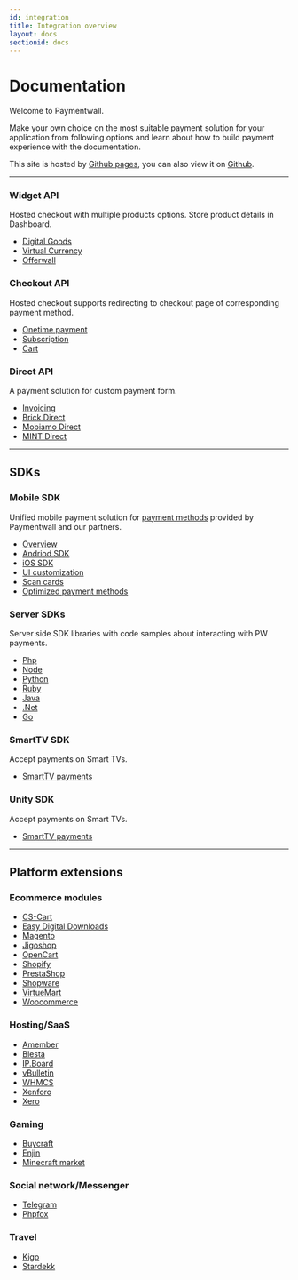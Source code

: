 ```yaml
---
id: integration
title: Integration overview
layout: docs
sectionid: docs
---
```


# Documentation

Welcome to Paymentwall. 

Make your own choice on the most suitable payment solution for your application from following options and learn about how to build payment experience with the documentation.

This site is hosted by [Github pages](https://pages.github.com/), you can also view it on [Github](https://github.com/paymentwall/paymentwall.github.io).

***

<div class="docs-ul-box">
    <div class="docs-ul-box-item"> 
        <div>
            <h3>Widget API</h3>
            <p>
            Hosted checkout with multiple products options. Store product details in Dashboard.
            </p>
            <ul>
                <li class="docs-ul-box-li">
                    <a class="docs-ul-box-li-link" href="">Digital Goods</a>
                </li>
                <li class="docs-ul-box-li">
                    <a class="docs-ul-box-li-link" href="">Virtual Currency</a>
                </li>
                <li class="docs-ul-box-li">
                    <a class="docs-ul-box-li-link" href="">Offerwall</a>
                </li>
            </ul>
        </div>
    </div>
    <div class="docs-ul-box-item"> 
        <div>
            <h3 class="title">Checkout API</h3>
            <p>
            Hosted checkout supports redirecting to checkout page of corresponding payment method.
            </p>
            <ul>
                <li class="docs-ul-box-li">
                    <a class="docs-ul-box-li-link" href="">Onetime payment</a>
                </li>
                <li class="docs-ul-box-li">
                    <a class="docs-ul-box-li-link" href="">Subscription</a>
                </li>
                <li class="docs-ul-box-li">
                    <a class="docs-ul-box-li-link" href="">Cart</a>
                </li>
            </ul>
        </div>
    </div>
</div>

<div class="docs-ul-box">
    <div class="docs-ul-box-item"> 
        <div>
            <h3>Direct API</h3>
            <p>
            A payment solution for custom payment form.
            </p>
            <ul>
                <li class="docs-ul-box-li">
                    <a class="docs-ul-box-li-link" href="">Invoicing</a>
                </li>
                <li class="docs-ul-box-li">
                    <a class="docs-ul-box-li-link" href="">Brick Direct</a>
                </li>
                <li class="docs-ul-box-li">
                    <a class="docs-ul-box-li-link" href="">Mobiamo Direct</a>
                </li>
                <li class="docs-ul-box-li">
                    <a class="docs-ul-box-li-link" href="">MINT Direct</a>
                </li>
            </ul>
        </div>
    </div>
</div>

***

## SDKs

<div class="docs-ul-box">
    <div class="docs-ul-box-item"> 
        <div>
            <h3>Mobile SDK</h3>
            <p>
            Unified mobile payment solution for <a href="https://www.paymentwall.com/payment-methods"> payment methods</a> provided by Paymentwall and our partners.
            </p>
            <ul>
                <li class="docs-ul-box-li">
                    <a class="docs-ul-box-li-link" href="">Overview</a>
                </li>
                <li class="docs-ul-box-li">
                    <a class="docs-ul-box-li-link" href="https://github.com/paymentwall/paymentwall-android-sdk">Andriod SDK</a>
                </li>
                <li class="docs-ul-box-li">
                    <a class="docs-ul-box-li-link" href="https://github.com/paymentwall/paymentwall-ios-sdk">iOS SDK</a>
                </li>
                <li class="docs-ul-box-li">
                    <a class="docs-ul-box-li-link" href="">UI customization</a>
                </li>
                <li class="docs-ul-box-li">
                    <a class="docs-ul-box-li-link" href="">Scan cards</a>
                </li>
                <li class="docs-ul-box-li">
                    <a class="docs-ul-box-li-link" href="">Optimized payment methods</a>
                </li>
            </ul>
        </div>
    </div>
    <div class="docs-ul-box-item"> 
        <div>
            <h3>Server SDKs</h3>
            <p> 
            Server side SDK libraries with code samples about interacting with PW payments.
            </p>
            <ul>
                <li class="docs-ul-box-li">
                    <a class="docs-ul-box-li-link" href="https://github.com/paymentwall/paymentwall-php">Php</a>
                </li>
                <li class="docs-ul-box-li">
                    <a class="docs-ul-box-li-link" href="https://github.com/paymentwall/paymentwall-node">Node</a>
                </li>
                <li class="docs-ul-box-li">
                    <a class="docs-ul-box-li-link" href="https://github.com/paymentwall/paymentwall-python">Python</a>
                </li>
                <li class="docs-ul-box-li">
                    <a class="docs-ul-box-li-link" href="https://github.com/paymentwall/paymentwall-ruby">Ruby</a>
                </li>
                <li class="docs-ul-box-li">
                    <a class="docs-ul-box-li-link" href="https://github.com/paymentwall/paymentwall-java">Java</a>
                </li>
                <li class="docs-ul-box-li">
                    <a class="docs-ul-box-li-link" href="https://github.com/paymentwall/paymentwall-dotnet">.Net</a>
                </li>
                <li class="docs-ul-box-li">
                    <a class="docs-ul-box-li-link" href="https://github.com/paymentwall/paymentwall-go">Go</a>
                </li>
            </ul>
        </div>
    </div>
</div>

<div class="docs-ul-box">
    <div class="docs-ul-box-item"> 
        <div>
            <h3 class="title">SmartTV SDK</h3>
            <p>
            Accept payments on Smart TVs. <br> 
            </p>
            <ul>
                <li class="docs-ul-box-li">
                    <a class="docs-ul-box-li-link" href="">SmartTV payments</a>
                </li>
            </ul>
        </div>
    </div>
    <div class="docs-ul-box-item"> 
        <div>
            <h3 class="title">Unity SDK</h3>
            <p>
            Accept payments on Smart TVs. <br> 
            </p>
            <ul>
                <li class="docs-ul-box-li">
                    <a class="docs-ul-box-li-link" href="">SmartTV payments</a>
                </li>
            </ul>
        </div>
    </div>
</div>

*** 

## Platform extensions

<div class="docs-ul-box">
    <div class="docs-ul-box-item"> 
        <div>
            <h3 class="title">Ecommerce modules</h3>
            <ul>
                <li class="docs-ul-box-li">
                    <a class="docs-ul-box-li-link" href="">CS-Cart</a>
                </li>
                <li class="docs-ul-box-li">
                    <a class="docs-ul-box-li-link" href="">Easy Digital Downloads</a>
                </li>
                <li class="docs-ul-box-li">
                    <a class="docs-ul-box-li-link" href="">Magento</a>
                </li>
                <li class="docs-ul-box-li">
                    <a class="docs-ul-box-li-link" href="">Jigoshop</a>
                </li>
                <li class="docs-ul-box-li">
                    <a class="docs-ul-box-li-link" href="">OpenCart</a>
                </li>
                <li class="docs-ul-box-li">
                    <a class="docs-ul-box-li-link" href="">Shopify</a>
                </li>
                <li class="docs-ul-box-li">
                    <a class="docs-ul-box-li-link" href="">PrestaShop</a>
                </li>
                <li class="docs-ul-box-li">
                    <a class="docs-ul-box-li-link" href="">Shopware</a>
                </li>
                <li class="docs-ul-box-li">
                    <a class="docs-ul-box-li-link" href="">VirtueMart</a>
                </li>
                <li class="docs-ul-box-li">
                    <a class="docs-ul-box-li-link" href="">Woocommerce</a>
                </li>
            </ul>
        </div>
    </div>
    <div class="docs-ul-box-item"> 
        <div>
            <h3 class="title">Hosting/SaaS</h3>
            <ul>
                <li class="docs-ul-box-li">
                    <a class="docs-ul-box-li-link" href="">Amember</a>
                </li>
                <li class="docs-ul-box-li">
                    <a class="docs-ul-box-li-link" href="">Blesta</a>
                </li>
                <li class="docs-ul-box-li">
                    <a class="docs-ul-box-li-link" href="">IP.Board</a>
                </li>
                <li class="docs-ul-box-li">
                    <a class="docs-ul-box-li-link" href="">vBulletin</a>
                </li>
                <li class="docs-ul-box-li">
                    <a class="docs-ul-box-li-link" href="">WHMCS</a>
                </li>
                <li class="docs-ul-box-li">
                    <a class="docs-ul-box-li-link" href="">Xenforo</a>
                </li>
                <li class="docs-ul-box-li">
                    <a class="docs-ul-box-li-link" href="">Xero</a>
                </li>
            </ul>
        </div>
    </div>
</div>

<div class="docs-ul-box">
    <div class="docs-ul-box-item"> 
        <div>
            <h3>Gaming</h3>
            <ul>
                <li class="docs-ul-box-li">
                    <a class="docs-ul-box-li-link" href="">Buycraft</a>
                </li>
                <li class="docs-ul-box-li">
                    <a class="docs-ul-box-li-link" href="">Enjin</a>
                </li>
                <li class="docs-ul-box-li">
                    <a class="docs-ul-box-li-link" href="">Minecraft market</a>
                </li>
            </ul>
        </div>
    </div>
    <div class="docs-ul-box-item"> 
        <div>
            <h3>Social network/Messenger</h3>
            <ul>
                <li class="docs-ul-box-li">
                    <a class="docs-ul-box-li-link" href="">Telegram</a>
                </li>
                <li class="docs-ul-box-li">
                    <a class="docs-ul-box-li-link" href="">Phpfox</a>
                </li>
            </ul>
        </div>
    </div>
</div>

<div class="docs-ul-box">
    <div class="docs-ul-box-item"> 
        <div>
            <h3>Travel</h3>
            <ul>
                <li class="docs-ul-box-li">
                    <a class="docs-ul-box-li-link" href="">Kigo</a>
                </li>
                <li class="docs-ul-box-li">
                    <a class="docs-ul-box-li-link" href="">Stardekk</a>
                </li>
            </ul>
        </div>
    </div>
</div>